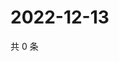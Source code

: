 # 2022-12-13

共 0 条

<!-- BEGIN WEIBO -->
<!-- 最后更新时间 Tue Dec 13 2022 18:00:43 GMT+0800 (China Standard Time) -->

<!-- END WEIBO -->
